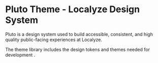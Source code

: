 # Pluto Theme - Localyze Design System

Pluto is a design system used to build accessible, consistent, and high quality public-facing experiences at Localyze.

The theme library includes the design tokens and themes needed for development .
